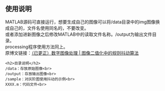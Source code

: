 <html>
<body>
  <p>
    <h2>使用说明</h2>
    MATLAB源码可直接运行，想要生成自己的图像可以将/data目录中的img图像换成自己的，文件名使用同名的，不要改变。<br>
    或者添加进新图像之后修改MATLAB中的读取文件名称。/output为输出文件目录。<br>
    processing程序使用方法同上。<br>
    原博文链接：<a href="http://t.cn/RrHxNgE" target="_blank">（已更正）数字图像处理 | 图像二值化中的规则抖动算法</a><br>

    <h2>目录说明</h2>
    /data：存放原始图像<br>
    /output：存放输出图像<br>
    /sample：对灰阶图使用抖动的示例<br>
    XXXX.m：代码文件<br>
  </p>
</body>
</html>
